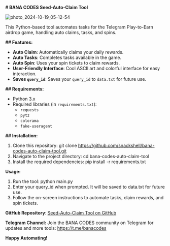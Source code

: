 **# BANA CODES Seed-Auto-Claim Tool**

![photo_2024-10-19_05-12-54](https://github.com/user-attachments/assets/9cefae50-3022-45e0-a0a0-b2233f54d92b)

This Python-based tool automates tasks for the Telegram Play-to-Earn airdrop game, handling auto claims, tasks, and spins.

**## Features:**
- **Auto Claim**: Automatically claims your daily rewards.
- **Auto Tasks**: Completes tasks available in the game.
- **Auto Spin**: Uses your spin tickets to claim rewards.
- **User-Friendly Interface**: Cool ASCII art and colorful interface for easy interaction.
- **Saves `query_id`**: Saves your `query_id` to `data.txt` for future use.

**## Requirements:**
- Python 3.x
- Required libraries (in `requirements.txt`):
  - `requests`
  - `pytz`
  - `colorama`
  - `fake-useragent`

**## Installation:**

1. Clone this repository: git clone https://github.com/snackshell/bana-codes-auto-claim-tool.git
2. Navigate to the project directory: cd bana-codes-auto-claim-tool
3. Install the required dependencies: pip install -r requirements.txt

**Usage:**
1. Run the tool: python main.py
2. Enter your query_id when prompted. It will be saved to data.txt for future use.
3. Follow the on-screen instructions to automate tasks, claim rewards, and spin tickets.

**GitHub Repository**: [Seed-Auto-Claim Tool on GitHub](https://github/snackshell/seed.git)

**Telegram Channel:**
Join the BANA CODES community on Telegram for updates and more tools: https://t.me/banacodes

**Happy Automating!**
